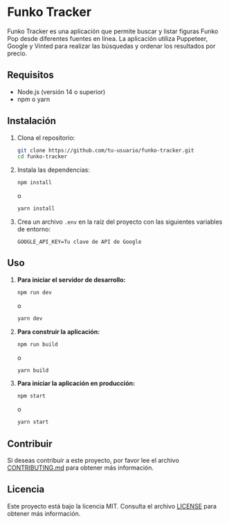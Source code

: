 # Funko Tracker

Funko Tracker es una aplicación que permite buscar y listar figuras Funko Pop desde diferentes fuentes en línea. La aplicación utiliza Puppeteer, Google y Vinted para realizar las búsquedas y ordenar los resultados por precio.

## Requisitos

- Node.js (versión 14 o superior)
- npm o yarn

## Instalación

1. Clona el repositorio:

    ```bash
    git clone https://github.com/tu-usuario/funko-tracker.git
    cd funko-tracker
    ```

2. Instala las dependencias:

   ```bash
   npm install
   ```

    o

    ```bash
    yarn install
    ```
3. Crea un archivo `.env` en la raíz del proyecto con las siguientes variables de entorno:

    ```env
    GOOGLE_API_KEY=Tu clave de API de Google
    ```

## Uso

1. **Para iniciar el servidor de desarrollo:**

    ```bash
    npm run dev
    ```
    o 
    ```bash
    yarn dev
    ```


2. **Para construir la aplicación:**
    
    ```bash
    npm run build
    ```
    o
    ```bash
    yarn build
    ```

3. **Para iniciar la aplicación en producción:**
    
    ```bash
    npm start
    ```
    o
    ```bash
    yarn start
    ```

## Contribuir

Si deseas contribuir a este proyecto, por favor lee el archivo [CONTRIBUTING.md](CONTRIBUTING.md) para obtener más información.

## Licencia

Este proyecto está bajo la licencia MIT. Consulta el archivo [LICENSE](LICENSE) para obtener más información.

